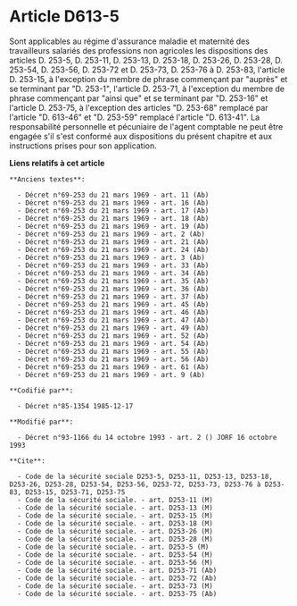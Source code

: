 # Article D613-5

Sont applicables au régime d'assurance maladie et maternité des travailleurs salariés des professions non agricoles les
dispositions des articles D. 253-5, D. 253-11, D. 253-13, D. 253-18, D. 253-26, D. 253-28, D. 253-54, D. 253-56, D. 253-72 et
D. 253-73, D. 253-76 à D. 253-83, l'article D. 253-15, à l'exception du membre de phrase commençant par "auprès" et se
terminant par "D. 253-1", l'article D. 253-71, à l'exception du membre de phrase commençant par "ainsi que" et se terminant
par "D. 253-16" et l'article D. 253-75, à l'exception des articles "D. 253-68" remplacé par l'article "D. 613-46" et "D.
253-59" remplacé l'article "D. 613-41". La responsabilité personnelle et pécuniaire de l'agent comptable ne peut être engagée
s'il s'est conformé aux dispositions du présent chapitre et aux instructions prises pour son application.

**Liens relatifs à cet article**

	**Anciens textes**:

	  - Décret n°69-253 du 21 mars 1969 - art. 11 (Ab)
	  - Décret n°69-253 du 21 mars 1969 - art. 16 (Ab)
	  - Décret n°69-253 du 21 mars 1969 - art. 17 (Ab)
	  - Décret n°69-253 du 21 mars 1969 - art. 18 (Ab)
	  - Décret n°69-253 du 21 mars 1969 - art. 19 (Ab)
	  - Décret n°69-253 du 21 mars 1969 - art. 2 (Ab)
	  - Décret n°69-253 du 21 mars 1969 - art. 21 (Ab)
	  - Décret n°69-253 du 21 mars 1969 - art. 24 (Ab)
	  - Décret n°69-253 du 21 mars 1969 - art. 3 (Ab)
	  - Décret n°69-253 du 21 mars 1969 - art. 33 (Ab)
	  - Décret n°69-253 du 21 mars 1969 - art. 34 (Ab)
	  - Décret n°69-253 du 21 mars 1969 - art. 35 (Ab)
	  - Décret n°69-253 du 21 mars 1969 - art. 36 (Ab)
	  - Décret n°69-253 du 21 mars 1969 - art. 37 (Ab)
	  - Décret n°69-253 du 21 mars 1969 - art. 45 (Ab)
	  - Décret n°69-253 du 21 mars 1969 - art. 46 (Ab)
	  - Décret n°69-253 du 21 mars 1969 - art. 47 (Ab)
	  - Décret n°69-253 du 21 mars 1969 - art. 49 (Ab)
	  - Décret n°69-253 du 21 mars 1969 - art. 52 (Ab)
	  - Décret n°69-253 du 21 mars 1969 - art. 54 (Ab)
	  - Décret n°69-253 du 21 mars 1969 - art. 55 (Ab)
	  - Décret n°69-253 du 21 mars 1969 - art. 56 (Ab)
	  - Décret n°69-253 du 21 mars 1969 - art. 61 (Ab)
	  - Décret n°69-253 du 21 mars 1969 - art. 9 (Ab)

	**Codifié par**:

	  - Décret n°85-1354 1985-12-17

	**Modifié par**:

	  - Décret n°93-1166 du 14 octobre 1993 - art. 2 () JORF 16 octobre 1993

	**Cite**:

	  - Code de la sécurité sociale D253-5, D253-11, D253-13, D253-18, D253-26, D253-28, D253-54, D253-56, D253-72, D253-73, D253-76 à D253-83, D253-15, D253-71, D253-75
	  - Code de la sécurité sociale. - art. D253-11 (M)
	  - Code de la sécurité sociale. - art. D253-13 (M)
	  - Code de la sécurité sociale. - art. D253-15 (M)
	  - Code de la sécurité sociale. - art. D253-18 (M)
	  - Code de la sécurité sociale. - art. D253-26 (M)
	  - Code de la sécurité sociale. - art. D253-28 (M)
	  - Code de la sécurité sociale. - art. D253-5 (M)
	  - Code de la sécurité sociale. - art. D253-54 (M)
	  - Code de la sécurité sociale. - art. D253-56 (M)
	  - Code de la sécurité sociale. - art. D253-71 (Ab)
	  - Code de la sécurité sociale. - art. D253-72 (Ab)
	  - Code de la sécurité sociale. - art. D253-73 (M)
	  - Code de la sécurité sociale. - art. D253-75 (Ab)
